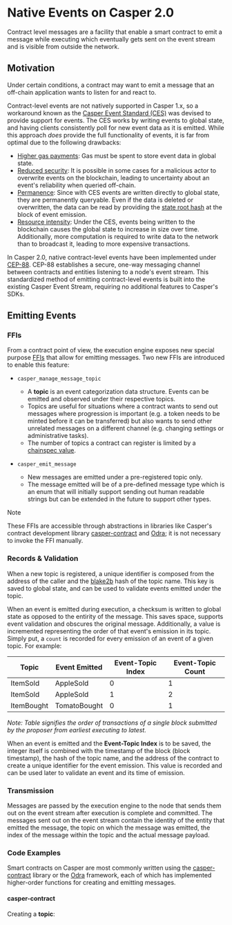 # Native Events on Casper 2.0

Contract level messages are a facility that enable a smart contract to emit a message while executing which eventually gets sent on the event stream and is visible from outside the network.

## Motivation

Under certain conditions, a contract may want to emit a message that an off-chain application wants to listen for and react to.

Contract-level events are not natively supported in Casper 1.x, so a workaround known as the [Casper Event Standard (CES)](https://github.com/make-software/casper-event-standard) was devised to provide support for events. The CES works by writing events to global state, and having clients consistently poll for new event data as it is emitted. While this approach *does* provide the full functionality of events, it is far from optimal due to the following drawbacks:

* <u>Higher gas payments</u>: Gas must be spent to store event data in global state.
* <u>Reduced security</u>: It is possible in some cases for a malicious actor to overwrite events on the blockchain, leading to uncertainty about an event's reliability when queried off-chain.
* <u>Permanence</u>: Since with CES events are written directly to global state, they are permanently queryable. Even if the data is deleted or overwritten, the data can be read by providing the [state root hash](https://docs.casper.network/concepts/global-state/) at the block of event emission.
* <u>Resource intensity</u>: Under the CES, events being written to the blockchain causes the global state to increase in size over time. Additionally, more computation is required to write data to the network than to broadcast it, leading to more expensive transactions.

In Casper 2.0, native contract-level events have been implemented under [CEP-88](https://github.com/casper-network/ceps/blob/master/text/0088-contract-level-messages.md). CEP-88 establishes a secure, one-way messaging channel between contracts and entities listening to a node's event stream. This standardized method of emitting contract-level events is built into the existing Casper Event Stream, requiring no additional features to Casper's SDKs.

## Emitting Events

### FFIs

From a contract point of view, the execution engine exposes new special purpose [FFIs](https://en.wikipedia.org/wiki/Foreign_function_interface) that allow for emitting messages. Two new FFIs are introduced to enable this feature:

- `casper_manage_message_topic`

  * A **topic** is an event categorization data structure. Events can be emitted and observed under their respective topics.
  * Topics are useful for situations where a contract wants to send out messages where progression is important (e.g. a token needs to be minted before it can be transferred) but also wants to send other unrelated messages on a different channel (e.g. changing settings or administrative tasks).

  - The number of topics a contract can register is limited by a [chainspec value](https://github.com/casper-network/casper-node/blob/feat-2.0/resources/local/chainspec.toml.in#L323).

- `casper_emit_message`

  * New messages are emitted under a pre-registered topic only.

  - The message emitted will be of a pre-defined message type which is an enum that will initially support sending out human readable strings but can be extended in the future to support other types.

> [!NOTE]
> These FFIs are accessible through abstractions in libraries like Casper's contract development library [casper-contract](https://docs.rs/casper-contract/latest/casper_contract/) and [Odra](https://odra.dev/); it is not necessary to invoke the FFI manually.

### Records & Validation

When a new topic is registered, a unique identifier is composed from the address of the caller and the [blake2b](https://docs.casper.network/concepts/glossary/B/#blake2b) hash of the topic name. This key is saved to global state, and can be used to validate events emitted under the topic.

When an event is emitted during execution, a checksum is written to global state as opposed to the entirity of the message. This saves space, supports event validation and obscures the original message. Additionally, a value is incremented representing the order of that event's emission in its topic. Simply put, a `count` is recorded for every emission of an event of a given topic. For example:

| Topic      | Event Emitted | Event-Topic Index | Event-Topic Count |
| ---------- | ------------- | ----------------- | ----------------- |
| ItemSold   | AppleSold     | 0                 | 1                 |
| ItemSold   | AppleSold     | 1                 | 2                 |
| ItemBought | TomatoBought  | 0                 | 1                 |

*Note: Table signifies the order of transactions of a single block submitted by the proposer from earliest executing to latest.*

When an event is emitted and the **Event-Topic Index** is to be saved, the integer itself is combined with the timestamp of the block (block timestamp), the hash of the topic name, and the address of the contract to create a unique identifier for the event emission. This value is recorded and can be used later to validate an event and its time of emission.

### Transmission

Messages are passed by the execution engine to the node that sends them out on the event stream after execution is complete and committed. The messages sent out on the event stream contain the identity of the entity that emitted the message, the topic on which the message was emitted, the index of the message within the topic and the actual message payload.

### Code Examples

Smart contracts on Casper are most commonly written using the [casper-contract](https://docs.rs/casper-contract/latest/casper_contract/) library or the [Odra](https://odra.dev/) framework, each of which has implemented higher-order functions for creating and emitting messages.

#### casper-contract

Creating a **topic**:

```rust
```



